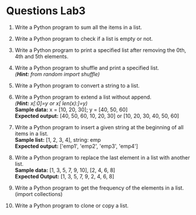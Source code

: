 # Questions Lab3
1. Write a Python program to sum all the items in a list.

2. Write a Python program to check if a list is empty or not.

3. Write a Python program to print a specified list after removing the 0th, 4th and 5th elements.

4. Write a Python program to shuffle and print a specified list.  
*(**Hint:** from random import shuffle)*

5. Write a Python program to convert a string to a list.

6. Write a Python program to extend a list without append.  
*(**Hint:** x[:0]=y or x[ len(x):]=y)*   
**Sample data:** x = [10, 20, 30]; y = [40, 50, 60]  
**Expected output:** [40, 50, 60, 10, 20, 30] or [10, 20, 30, 40, 50, 60]

7. Write a Python program to insert a given string at the beginning of all items in a list.  
**Sample list:** [1, 2, 3, 4], string: emp  
**Expected output:** ['emp1', 'emp2', 'emp3', 'emp4']

8. Write a Python program to replace the last element in a list with another list.  
**Sample data:** [1, 3, 5, 7, 9, 10], [2, 4, 6, 8]   
**Expected Output:** [1, 3, 5, 7, 9, 2, 4, 6, 8]

9. Write a Python program to get the frequency of the elements in a list. (import collections)

10. Write a Python program to clone or copy a list.








